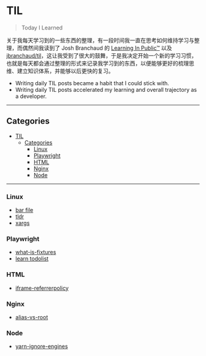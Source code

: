 # TIL

> Today I Learned

关于我每天学习到的一些东西的整理，有一段时间我一直在思考如何维持学习与整理，而偶然间我读到了 Josh Branchaud 的 [Learning In Public™](https://dev.to/jbranchaud/how-i-built-a-learning-machine-45k9) 以及 [jbranchaud/til](https://github.com/jbranchaud/til)，这让我受到了很大的鼓舞，于是我决定开始一个新的学习习惯，也就是每天都会通过整理的形式来记录我学习到的东西，以便能够更好的梳理思维、建立知识体系，并能够以后更快的复习。

- Writing daily TIL posts became a habit that I could stick with.
- Writing daily TIL posts accelerated my learning and overall trajectory as a developer.

---

## Categories

- [TIL](#til)
  - [Categories](#categories)
    - [Linux](#linux)
    - [Playwright](#playwright)
    - [HTML](#html)
    - [Nginx](#nginx)
    - [Node](#node)

---

### Linux

- [bar file](linux/how-to-read-files-with-bat.md)
- [tldr](linux/tldr.md)
- [xargs](linux/xargs.md)

### Playwright

- [what-is-fixtures](playwright/what-is-fixtures.md)
- [learn todolist](playwright/learn-todolist.md)

### HTML

- [iframe-referrerpolicy](html/iframe-referrerpolicy.md)

### Nginx

- [alias-vs-root](nginx/alias-vs-root.md)

### Node

- [yarn-ignore-engines](node/yarn-ignore-engines.md)
